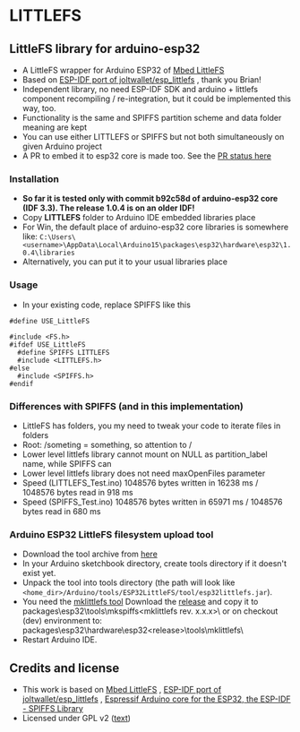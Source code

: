 # LITTLEFS
## LittleFS library for arduino-esp32

- A LittleFS wrapper for Arduino ESP32 of [Mbed LittleFS](https://github.com/ARMmbed/littlefs)
- Based on [ESP-IDF port of joltwallet/esp_littlefs](https://github.com/joltwallet/esp_littlefs) , thank you Brian!
- Independent library, no need ESP-IDF SDK and arduino + littlefs component recompiling / re-integration, but it could be implemented this way, too.
- Functionality is the same and SPIFFS partition scheme and data folder meaning are kept
- You can use either LITTLEFS or SPIFFS but not both simultaneously on given Arduino project
- A PR to embed it to esp32 core is made too. See the [PR status here](https://github.com/espressif/arduino-esp32/pull/4096) 

### Installation

- <b>So far it is tested only with commit b92c58d of arduino-esp32 core (IDF 3.3). The release 1.0.4 is on an older IDF!</b>
- Copy <b>LITTLEFS</b> folder to Arduino IDE embedded libraries place
- For Win, the default place of arduino-esp32 core libraries is somewhere like: 
```C:\Users\<username>\AppData\Local\Arduino15\packages\esp32\hardware\esp32\1.0.4\libraries ```
- Alternatively, you can put it to your usual libraries place

### Usage

- In your existing code, replace SPIFFS like this 
``` 
#define USE_LittleFS

#include <FS.h>
#ifdef USE_LittleFS
  #define SPIFFS LITTLEFS
  #include <LITTLEFS.h> 
#else
  #include <SPIFFS.h>
#endif 
 ```
### Differences with SPIFFS (and in this implementation)

- LittleFS has folders, you my need to tweak your code to iterate files in folders
- Root: /someting  = something, so attention to /
- Lower level littlefs library cannot mount on NULL as partition_label name, while SPIFFS can
- Lower level littlefs library does not need maxOpenFiles parameter
- Speed (LITTLEFS_Test.ino) 1048576 bytes written in 16238 ms / 1048576 bytes read in 918 ms
- Speed (SPIFFS_Test.ino)   1048576 bytes written in 65971 ms / 1048576 bytes read in 680 ms


### Arduino ESP32 LittleFS filesystem upload tool 

- Download the tool archive from [here](https://github.com/lorol/arduino-esp32littlefs-plugin/raw/master/src/bin/esp32littlefs.jar)
- In your Arduino sketchbook directory, create tools directory if it doesn't exist yet.
- Unpack the tool into tools directory (the path will look like ```<home_dir>/Arduino/tools/ESP32LittleFS/tool/esp32littlefs.jar```).
- You need the [mklittlefs tool](https://github.com/earlephilhower/mklittlefs)  Download the [release](https://github.com/earlephilhower/mklittlefs/releases) and copy it to 
packages\esp32\tools\mkspiffs\<mklittlefs rev. x.x.x>\ or on checkout (dev) environment to: packages\esp32\hardware\esp32\<release>\tools\mklittlefs\
- Restart Arduino IDE. 

## Credits and license

- This work is based on [Mbed LittleFS](https://github.com/ARMmbed/littlefs) , [ESP-IDF port of joltwallet/esp_littlefs](https://github.com/joltwallet/esp_littlefs) , [Espressif Arduino core for the ESP32, the ESP-IDF - SPIFFS Library](https://github.com/espressif/arduino-esp32/tree/master/libraries/SPIFFS)
- Licensed under GPL v2 ([text](LICENSE))

